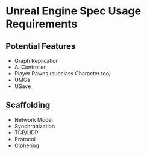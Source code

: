# Unreal Engine Spec Usage Requirements

## Potential Features

* Graph Replication
* AI Controller
* Player Pawns (subclass Character too)
* UMGs
* USave

## Scaffolding

* Network Model
* Synchronization
* TCP/UDP
* Protocol
* Ciphering
